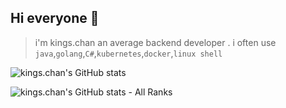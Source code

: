 ## Hi everyone 👋
> i'm kings.chan an average backend developer . i often use `java`,`golang`,`C#`,`kubernetes`,`docker`,`linux shell`

<!--
**kingschan1204/kingschan1204** is a ✨ _special_ ✨ repository because its `README.md` (this file) appears on your GitHub profile.

Here are some ideas to get you started:

- 🔭 I’m currently working on ...
- 🌱 I’m currently learning ...
- 👯 I’m looking to collaborate on ...
- 🤔 I’m looking for help with ...
- 💬 Ask me about ...
- 📫 How to reach me: ...
- 😄 Pronouns: ...
- ⚡ Fun fact: ...
-->




![kings.chan's GitHub stats](https://github-readme-stats.vercel.app/api?username=kingschan1204&theme=gruvbox&show_icons=true&cache_seconds=7200&hide=prs,issues)

![kings.chan's GitHub stats - All Ranks](https://github-profile-trophy.vercel.app/?username=kingschan1204&theme=gruvbox&column=7&margin-w=15&margin-h=15&title=AllSuperRank,MultiLanguage,Stars,Commits,Follower,Issues,PullRequest)


